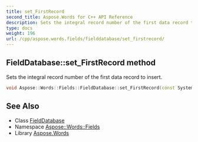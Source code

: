 ```yaml
---
title: set_FirstRecord
second_title: Aspose.Words for C++ API Reference
description: Sets the integral record number of the first data record to insert.
type: docs
weight: 196
url: /cpp/aspose.words.fields/fielddatabase/set_firstrecord/
---
```

## FieldDatabase::set_FirstRecord method


Sets the integral record number of the first data record to insert.

```cpp
void Aspose::Words::Fields::FieldDatabase::set_FirstRecord(const System::String &value)
```

## See Also

* Class [FieldDatabase](../)
* Namespace [Aspose::Words::Fields](../../)
* Library [Aspose.Words](../../../)

